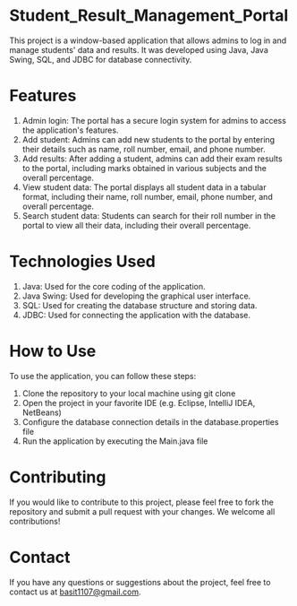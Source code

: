 # Student_Result_Management_Portal
This project is a window-based application that allows admins to log in and manage students' data and results. It was developed using Java, Java Swing, SQL, and JDBC for database connectivity.

# Features
1. Admin login: The portal has a secure login system for admins to access the application's features.
2. Add student: Admins can add new students to the portal by entering their details such as name, roll number, email, and phone number.
3. Add results: After adding a student, admins can add their exam results to the portal, including marks obtained in various subjects and the overall percentage.
4. View student data: The portal displays all student data in a tabular format, including their name, roll number, email, phone number, and overall percentage.
5. Search student data: Students can search for their roll number in the portal to view all their data, including their overall percentage.

# Technologies Used
1. Java: Used for the core coding of the application.
2. Java Swing: Used for developing the graphical user interface.
3. SQL: Used for creating the database structure and storing data.
4. JDBC: Used for connecting the application with the database.

# How to Use
To use the application, you can follow these steps:

1. Clone the repository to your local machine using git clone <repo-url>
2. Open the project in your favorite IDE (e.g. Eclipse, IntelliJ IDEA, NetBeans)
3. Configure the database connection details in the database.properties file
4. Run the application by executing the Main.java file

# Contributing
If you would like to contribute to this project, please feel free to fork the repository and submit a pull request with your changes. We welcome all contributions!

# Contact
If you have any questions or suggestions about the project, feel free to contact us at basit1107@gmail.com.
